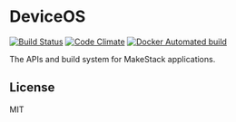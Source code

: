DeviceOS
========
[![Build Status](https://travis-ci.org/makestack/deviceos.svg?branch=master)](https://travis-ci.org/makestack/deviceos)
[![Code Climate](https://codeclimate.com/github/makestack/deviceos/badges/gpa.svg)](https://codeclimate.com/github/makestack/deviceos)
[![Docker Automated build](https://img.shields.io/docker/automated/makestack/deviceos.svg)](https://hub.docker.com/r/makestack/deviceos/)

The APIs and build system for MakeStack applications.


License
-------
MIT

